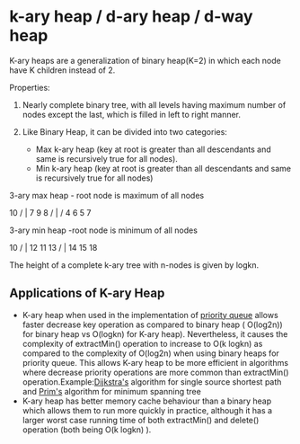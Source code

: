 # k-ary heap / d-ary heap / d-way heap

K-ary heaps are a generalization of binary heap(K=2) in which each node have K children instead of 2.

Properties:

1. Nearly complete binary tree, with all levels having maximum number of nodes except the last, which is filled in left to right manner.

2. Like Binary Heap, it can be divided into two categories:

   - Max k-ary heap (key at root is greater than all descendants and same is recursively true for all nodes).
   - Min k-ary heap (key at root is greater than all descendants and same is recursively true for all nodes)

3-ary max heap - root node is maximum of all nodes

10
/ |
7 9 8
/ |  /
4 6 5 7

3-ary min heap -root node is minimum of all nodes

10
/ |
12 11 13
/ |
14 15 18

The height of a complete k-ary tree with n-nodes is given by logkn.

## Applications of K-ary Heap

- K-ary heap when used in the implementation of [priority queue](http://geeksquiz.com/priority-queue-set-1-introduction/) allows faster decrease key operation as compared to binary heap ( O(log2n)) for binary heap vs O(logkn) for K-ary heap). Nevertheless, it causes the complexity of extractMin() operation to increase to O(k logkn) as compared to the complexity of O(log2n) when using binary heaps for priority queue. This allows K-ary heap to be more efficient in algorithms where decrease priority operations are more common than extractMin() operation.Example:[Dijkstra's](https://www.geeksforgeeks.org/greedy-algorithms-set-6-dijkstras-shortest-path-algorithm/) algorithm for single source shortest path and [Prim's](https://www.geeksforgeeks.org/greedy-algorithms-set-5-prims-minimum-spanning-tree-mst-2/) algorithm for minimum spanning tree
- K-ary heap has better memory cache behaviour than a binary heap which allows them to run more quickly in practice, although it has a larger worst case running time of both extractMin() and delete() operation (both being O(k logkn) ).
